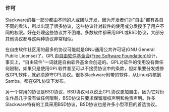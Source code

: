 ### 许可
Slackware的每一部分都由不同的人或团队开发，因为开发者们对"自由"都有各自不同的看法，所以出现了很多协议，这些协议针对软件的使用或分发授予了用户不同的权限。好在处理这些协议并不困难。多数软件都釆用GPL或BSD协议，大部分其他协议都与这两种协议非常相似。

在自由软件社区用的最多的协议可能就是GNU通用公共许可证(GNU General Public License)了。GPL由[自由软件基金会(Free Software Foundation)](http://fsf.org/ "自由软件基金会")设计，事实上，“自由软件”一词就是自由软件基金会创造的。GPL对软件的使用没有做任何限制，如果只是使用GPL软件甚至可以不接受协议中的条款，但如果要分发或修改GPL软件，就必须遵守GPL协议。很多Slackware附带的软件，从Linux内核到Samba，都在GPL协议下发布。

另一个常用的协议是BSD协议，BSD协议可以说比GPL协议更加自由，因为它对衍生作品几乎没有做任何限制，BSD协议只要求保留版权声明和免责声明。许多Slackware特有的工具采用BSD协议，BSD协议也是许多小型项目的首选协议。
